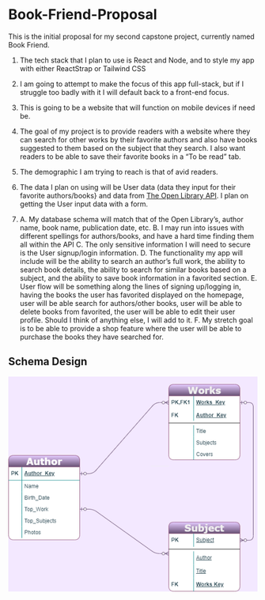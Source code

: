 # Book-Friend-Proposal
This is the initial proposal for my second capstone project, currently named Book Friend.

1. The tech stack that I plan to use is React and Node, and to style my app with either ReactStrap or Tailwind CSS

2. I am going to attempt to make the focus of this app full-stack, but if I struggle too badly with it I will default back to a front-end focus.

3. This is going to be a website that will function on mobile devices if need be.

4. The goal of my project is to provide readers with a website where they can search for other works by their favorite authors and also have books suggested to them based on the subject that they search. I also want readers to be able to save their favorite books in a “To be read” tab.

5. The demographic I am trying to reach is that of avid readers.

6. The data I plan on using will be User data (data they input for their favorite authors/books} and data from [The Open Library API](https://openlibrary.org/developers/api). I plan on getting the User input data with a form.

7. A. My database schema will match that of the Open Library’s, author name, book name, publication date, etc.
B. I may run into issues with different spellings for authors/books, and have a hard time finding them all within the API
C. The only sensitive information I will need to secure is the User signup/login information.
D. The functionality my app will include will be the ability to search an author’s full work, the ability to search book details, the ability to search for similar books based on a subject, and the ability to save book information in a favorited section.
E. User flow will be something along the lines of signing up/logging in, having the books the user has favorited displayed on the homepage, user will be able search for authors/other books, user will be able to delete books from favorited, the user will be able to edit their user profile. Should I think of anything else, I will add to it.
F. My stretch goal is to be able to provide a shop feature where the user will be able to purchase the books they have searched for.


## Schema Design
![Schema Design](BookFriendSchema.drawio.png)
